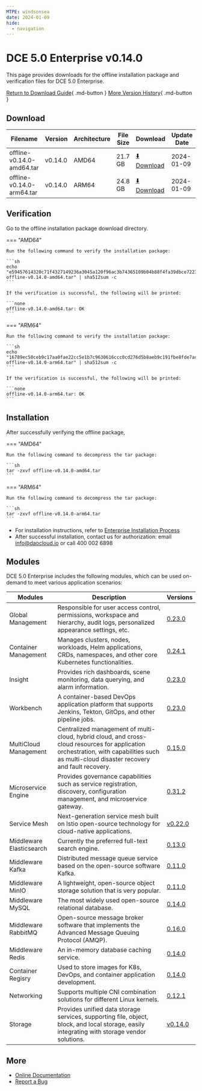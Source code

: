 ```yaml
---
MTPE: windsonsea
date: 2024-01-09
hide:
  - navigation
---
```


# DCE 5.0 Enterprise v0.14.0

This page provides downloads for the offline installation package and verification files for DCE 5.0 Enterprise.

[Return to Download Guide](../index.md#_2){ .md-button } [More Version History](./dce5-installer-history.md){ .md-button }

## Download

| Filename | Version | Architecture | File Size | Download | Update Date |
| --------- | ------- | ------------ | --------- | -------- | ----------- |
| offline-v0.14.0-amd64.tar | v0.14.0 | AMD64 | 21.7 GB | [:arrow_down: Download](https://qiniu-download-public.daocloud.io/DaoCloud_Enterprise/dce5/offline-v0.14.0-amd64.tar) | 2024-01-09 |
| offline-v0.14.0-arm64.tar | v0.14.0 | ARM64 | 24.8 GB | [:arrow_down: Download](https://qiniu-download-public.daocloud.io/DaoCloud_Enterprise/dce5/offline-v0.14.0-arm64.tar) | 2024-01-09 |

## Verification

Go to the offline installation package download directory.

=== "AMD64"

    Run the following command to verify the installation package:

    ```sh
    echo "e59457614320c71f4327149236a3045a120f96ac3b74365109b04b88f4fa39dbce72239e6f3d8252843c86f7b1e86e1da6102c1efd596a8c034e5ae0075704d2  offline-v0.14.0-amd64.tar" | sha512sum -c
    ```

    If the verification is successful, the following will be printed:

    ```none
    offline-v0.14.0-amd64.tar: OK
    ```

=== "ARM64"

    Run the following command to verify the installation package:

    ```sh
    echo "16789ec50ceb9c17aa0fae22cc5e1b7c9630616ccc0cd276d5b8aeb9c191fbe8fde7ac0380453f8ef404ee602f2f20fefbaaa15e081f1957e378df6c747d4181  offline-v0.14.0-arm64.tar" | sha512sum -c
    ```

    If the verification is successful, the following will be printed:

    ```none
    offline-v0.14.0-arm64.tar: OK
    ```

## Installation

After successfully verifying the offline package,

=== "AMD64"

    Run the following command to decompress the tar package:

    ```sh
    tar -zxvf offline-v0.14.0-amd64.tar
    ```

=== "ARM64"

    Run the following command to decompress the tar package:

    ```sh
    tar -zxvf offline-v0.14.0-arm64.tar
    ```

- For installation instructions, refer to [Enterprise Installation Process](../../install/commercial/start-install.md)
- After successful installation, contact us for authorization: email info@daocloud.io or call 400 002 6898

## Modules

DCE 5.0 Enterprise includes the following modules, which can be used on-demand to meet various application scenarios:

| Modules | Description | Versions |
| ------- | ----------- | -------- |
| Global Management | Responsible for user access control, permissions, workspace and hierarchy, audit logs, personalized appearance settings, etc. | [0.23.0](../../ghippo/intro/release-notes.md#v0230) |
| Container Management | Manages clusters, nodes, workloads, Helm applications, CRDs, namespaces, and other core Kubernetes functionalities. | [0.24.1](../../kpanda/intro/release-notes.md#v0241) |
| Insight | Provides rich dashboards, scene monitoring, data querying, and alarm information. | [0.23.0](../../insight/intro/releasenote.md#v0230) |
| Workbench | A container-based DevOps application platform that supports Jenkins, Tekton, GitOps, and other pipeline jobs. | [0.23.0](../../amamba/intro/release-notes.md#v0230) |
| MultiCloud Management | Centralized management of multi-cloud, hybrid cloud, and cross-cloud resources for application orchestration, with capabilities such as multi-cloud disaster recovery and fault recovery. | [0.15.0](../../kairship/intro/release-notes.md#v0150) |
| Microservice Engine | Provides governance capabilities such as service registration, discovery, configuration management, and microservice gateway. | [0.31.2](../../skoala/intro/release-notes.md#v0312) |
| Service Mesh | Next-generation service mesh built on Istio open-source technology for cloud-native applications. | [v0.22.0](../../mspider/intro/release-notes.md#v0220) |
| Middleware Elasticsearch | Currently the preferred full-text search engine. | [0.13.0](../../middleware/elasticsearch/release-notes.md#v0130) |
| Middleware Kafka | Distributed message queue service based on the open-source software Kafka. | [0.11.0](../../middleware/kafka/release-notes.md#v0110) |
| Middleware MinIO | A lightweight, open-source object storage solution that is very popular. | [0.11.0](../../middleware/minio/release-notes.md#v0110) |
| Middleware MySQL | The most widely used open-source relational database. | [0.14.0](../../middleware/mysql/release-notes.md#v0140) |
| Middleware RabbitMQ | Open-source message broker software that implements the Advanced Message Queuing Protocol (AMQP). | [0.16.0](../../middleware/rabbitmq/release-notes.md#v0160) |
| Middleware Redis | An in-memory database caching service. | [0.14.0](../../middleware/redis/release-notes.md#v0140) |
| Container Regisry | Used to store images for K8s, DevOps, and container application development. | [0.14.0](../../kangaroo/intro/release-notes.md#v0140) |
| Networking | Supports multiple CNI combination solutions for different Linux kernels. | [0.12.1](../../dce/dce-rn/20231231.md) |
| Storage | Provides unified data storage services, supporting file, object, block, and local storage, easily integrating with storage vendor solutions. | [v0.14.0](../../dce/dce-rn/20231231.md) |

## More

- [Online Documentation](../../dce/index.md)
- [Report a Bug](https://github.com/DaoCloud/DaoCloud-docs/issues)
